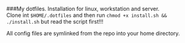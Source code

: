 ###My dotfiles.
Installation for linux, workstation and server.  
Clone int `$HOME/.dotfiles` and then run `chmod +x install.sh && ./install.sh` but read the script first!!! 

All config files are symlinked from the repo into your home directory.
